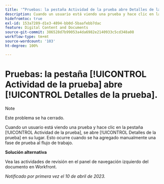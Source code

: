 ```yaml
---
title: '“Pruebas: la pestaña Actividad de la prueba abre Detalles de la prueba”'
description: Cuando un usuario está viendo una prueba y hace clic en la pestaña Actividad de la prueba, se abre Detalles de la prueba en su lugar. Esto ocurre cuando se ha agregado manualmente una fase de prueba al flujo de trabajo.
hidefromtoc: true
exl-id: 153a7289-d1e3-4894-bb0d-5baafebb7dac
feature: Digital Content and Documents
source-git-commit: 386528d7b99053a4da6982e2140933c5cd348a08
workflow-type: tm+mt
source-wordcount: '103'
ht-degree: 100%

---
```


# Pruebas: la pestaña [!UICONTROL Actividad de la prueba] abre [!UICONTROL Detalles de la prueba].

<!--This article is on WF and WFP TOCs-->

<!--Valid issue, live for workaround-->

>[!NOTE]
>
>Este problema se ha cerrado.

Cuando un usuario está viendo una prueba y hace clic en la pestaña [!UICONTROL Actividad de la prueba], se abre [!UICONTROL Detalles de la prueba] en su lugar. Esto ocurre cuando se ha agregado manualmente una fase de prueba al flujo de trabajo.

**Solución alternativa**

Vea las actividades de revisión en el panel de navegación izquierdo del documento en Workfront.

_Notificado por primera vez el 10 de abril de 2023._

